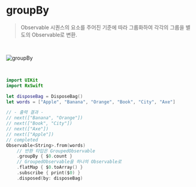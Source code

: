 groupBy
=======

> Observable 시퀀스의 요소를 주어진 기준에 따라 그룹화하여 각각의 그룹을 별도의 Observable로 변환.  

&nbsp;

![groupBy](https://github.com/user-attachments/assets/f984eb32-ee45-4ab6-b02d-af583857502a)

&nbsp;

```swift
import UIKit
import RxSwift

let disposeBag = DisposeBag()
let words = ["Apple", "Banana", "Orange", "Book", "City", "Axe"]

// - 출력 결과 -
// next(["Banana", "Orange"])
// next(["Book", "City"])
// next(["Axe"])
// next(["Apple"])
// completed
Observable<String>.from(words)
    // 반환 타입은 GroupedObservable
    .groupBy { $0.count }
    // GroupedObservable을 하나의 Observable로
    .flatMap { $0.toArray() }
    .subscribe { print($0) }
    .disposed(by: disposeBag)
```
